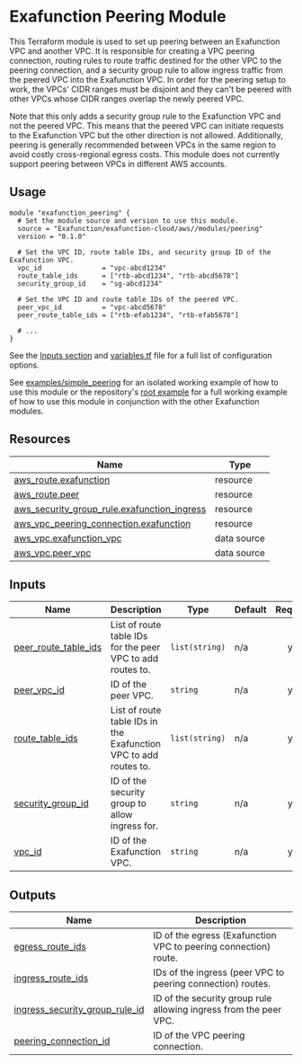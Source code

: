 # Exafunction Peering Module
This Terraform module is used to set up peering between an Exafunction VPC and another VPC. It is responsible for creating a VPC peering connection, routing rules to route traffic destined for the other VPC to the peering connection, and a security group rule to allow ingress traffic from the peered VPC into the Exafunction VPC. In order for the peering setup to work, the VPCs' CIDR ranges must be disjoint and they can't be peered with other VPCs whose CIDR ranges overlap the newly peered VPC.

Note that this only adds a security group rule to the Exafunction VPC and not the peered VPC. This means that the peered VPC can initiate requests to the Exafunction VPC but the other direction is not allowed. Additionally, peering is generally recommended between VPCs in the same region to avoid costly cross-regional egress costs. This module does not currently support peering between VPCs in different AWS accounts.

## Usage
```hcl
module "exafunction_peering" {
  # Set the module source and version to use this module.
  source = "Exafunction/exafunction-cloud/aws//modules/peering"
  version = "0.1.0"

  # Set the VPC ID, route table IDs, and security group ID of the Exafunction VPC.
  vpc_id               = "vpc-abcd1234"
  route_table_ids      = ["rtb-abcd1234", "rtb-abcd5678"]
  security_group_id    = "sg-abcd1234"

  # Set the VPC ID and route table IDs of the peered VPC.
  peer_vpc_id          = "vpc-abcd5678"
  peer_route_table_ids = ["rtb-efab1234", "rtb-efab5678"]

  # ...
}
```
See the [Inputs section](#inputs) and [variables.tf](https://github.com/Exafunction/terraform-aws-exafunction-cloud/tree/main/modules/peering/variables.tf) file for a full list of configuration options.

See [examples/simple_peering](https://github.com/Exafunction/terraform-aws-exafunction-cloud/tree/main/modules/peering/examples/simple_peering) for an isolated working example of how to use this module or the repository's [root example](https://github.com/Exafunction/terraform-aws-exafunction-cloud) for a full working example of how to use this module in conjunction with the other Exafunction modules.

<!-- BEGIN_TF_DOCS -->
## Resources

| Name | Type |
|------|------|
| [aws_route.exafunction](https://registry.terraform.io/providers/hashicorp/aws/latest/docs/resources/route) | resource |
| [aws_route.peer](https://registry.terraform.io/providers/hashicorp/aws/latest/docs/resources/route) | resource |
| [aws_security_group_rule.exafunction_ingress](https://registry.terraform.io/providers/hashicorp/aws/latest/docs/resources/security_group_rule) | resource |
| [aws_vpc_peering_connection.exafunction](https://registry.terraform.io/providers/hashicorp/aws/latest/docs/resources/vpc_peering_connection) | resource |
| [aws_vpc.exafunction_vpc](https://registry.terraform.io/providers/hashicorp/aws/latest/docs/data-sources/vpc) | data source |
| [aws_vpc.peer_vpc](https://registry.terraform.io/providers/hashicorp/aws/latest/docs/data-sources/vpc) | data source |

## Inputs

| Name | Description | Type | Default | Required |
|------|-------------|------|---------|:--------:|
| <a name="input_peer_route_table_ids"></a> [peer\_route\_table\_ids](#input\_peer\_route\_table\_ids) | List of route table IDs for the peer VPC to add routes to. | `list(string)` | n/a | yes |
| <a name="input_peer_vpc_id"></a> [peer\_vpc\_id](#input\_peer\_vpc\_id) | ID of the peer VPC. | `string` | n/a | yes |
| <a name="input_route_table_ids"></a> [route\_table\_ids](#input\_route\_table\_ids) | List of route table IDs in the Exafunction VPC to add routes to. | `list(string)` | n/a | yes |
| <a name="input_security_group_id"></a> [security\_group\_id](#input\_security\_group\_id) | ID of the security group to allow ingress for. | `string` | n/a | yes |
| <a name="input_vpc_id"></a> [vpc\_id](#input\_vpc\_id) | ID of the Exafunction VPC. | `string` | n/a | yes |

## Outputs

| Name | Description |
|------|-------------|
| <a name="output_egress_route_ids"></a> [egress\_route\_ids](#output\_egress\_route\_ids) | ID of the egress (Exafunction VPC to peering connection) route. |
| <a name="output_ingress_route_ids"></a> [ingress\_route\_ids](#output\_ingress\_route\_ids) | IDs of the ingress (peer VPC to peering connection) routes. |
| <a name="output_ingress_security_group_rule_id"></a> [ingress\_security\_group\_rule\_id](#output\_ingress\_security\_group\_rule\_id) | ID of the security group rule allowing ingress from the peer VPC. |
| <a name="output_peering_connection_id"></a> [peering\_connection\_id](#output\_peering\_connection\_id) | ID of the VPC peering connection. |
<!-- END_TF_DOCS -->
